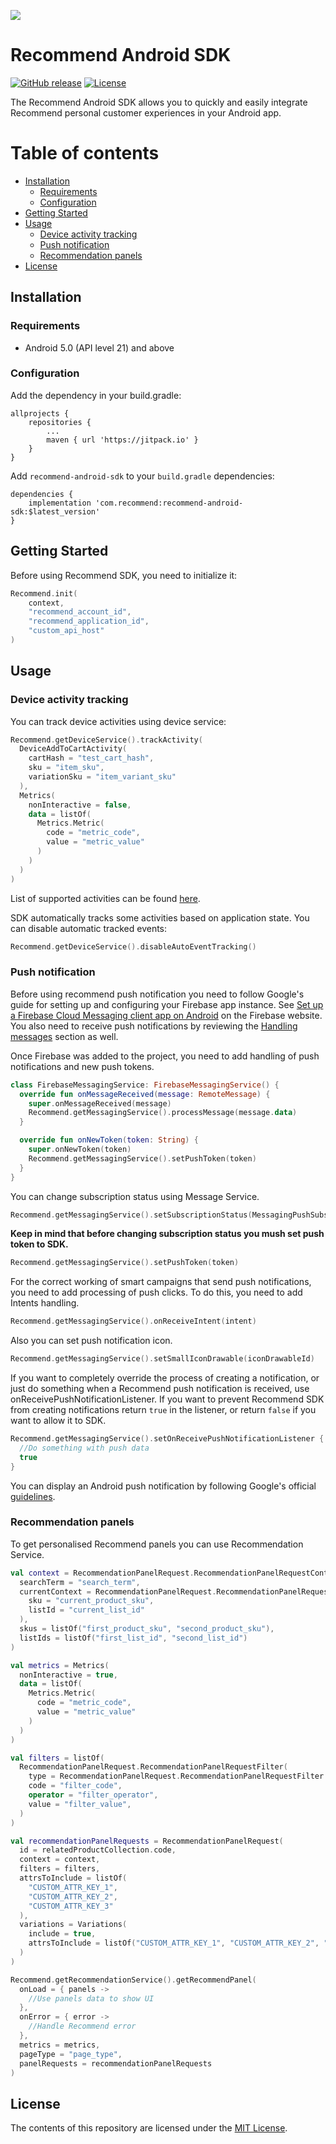 [<img src="https://raw.githubusercontent.com/recommend-pro/recommend-android-sdk/master/assets/logo.png">](https://recommend.pro)
# Recommend Android SDK
[![GitHub release](https://img.shields.io/github/release/recommend-pro/recommend-android-sdk.svg)](https://github.com/recommend-pro/recommend-android-sdk/releases)
[![License](https://img.shields.io/github/license/recommend-pro/recommend-android-sdk)](https://github.com/recommend-pro/recommend-android-sdk/blob/master/LICENSE)

The Recommend Android SDK allows you to quickly and easily integrate Recommend personal customer experiences in your Android app.

# Table of contents

* [Installation](#installation)
    * [Requirements](#requirements)
    * [Configuration](#configuration)
* [Getting Started](#getting-started)
* [Usage](#usage)
    * [Device activity tracking](#device-activity-tracking)
    * [Push notification](#push-notification)
    * [Recommendation panels](#recommendation-panels)
* [License](#license)

## Installation

### Requirements

* Android 5.0 (API level 21) and above

### Configuration

Add the dependency in your build.gradle:

```
allprojects {
    repositories {
        ...
        maven { url 'https://jitpack.io' }
    }
}
```

Add `recommend-android-sdk` to your `build.gradle` dependencies:

```
dependencies {
    implementation 'com.recommend:recommend-android-sdk:$latest_version'
}
```

## Getting Started

Before using Recommend SDK, you need to initialize it:

```kotlin
Recommend.init(
    context,
    "recommend_account_id",
    "recommend_application_id",
    "custom_api_host"
)
```

## Usage

### Device activity tracking

You can track device activities using device service:

```kotlin
Recommend.getDeviceService().trackActivity(
  DeviceAddToCartActivity(
    cartHash = "test_cart_hash",
    sku = "item_sku",
    variationSku = "item_variant_sku"
  ),
  Metrics(
    nonInteractive = false,
    data = listOf(
      Metrics.Metric(
        code = "metric_code",
        value = "metric_value"
      )
    )
  )
)
```

List of supported activities can be found [here](https://github.com/recommend-pro/recommend-android-sdk/tree/main/recommend-sdk/src/main/java/com/recommend/sdk/device/data/model/activity).

SDK automatically tracks some activities based on application state. You can disable automatic tracked events:

```kotlin
Recommend.getDeviceService().disableAutoEventTracking()
```

### Push notification

Before using recommend push notification you need to follow Google's guide for setting up and configuring your Firebase app instance. See [Set up a Firebase Cloud Messaging client app on Android](https://firebase.google.com/docs/cloud-messaging/android/client) on the Firebase website. You also need to receive push notifications by reviewing the [Handling messages](https://firebase.google.com/docs/cloud-messaging/android/receive#handling_messages) section as well.

Once Firebase was added to the project, you need to add handling of push notifications and new push tokens.

```kotlin
class FirebaseMessagingService: FirebaseMessagingService() {
  override fun onMessageReceived(message: RemoteMessage) {
    super.onMessageReceived(message)
    Recommend.getMessagingService().processMessage(message.data)
  }

  override fun onNewToken(token: String) {
    super.onNewToken(token)
    Recommend.getMessagingService().setPushToken(token)
  }
}
```

You can change subscription status using Message Service.

```kotlin
Recommend.getMessagingService().setSubscriptionStatus(MessagingPushSubscriptionStatus.SUBSCRIBED)
```

**Keep in mind that before changing subscription status you mush set push token to SDK.**

```kotlin
Recommend.getMessagingService().setPushToken(token)
```

For the correct working of smart campaigns that send push notifications, you need to add processing of push clicks. To do this, you need to add Intents handling.

```kotlin
Recommend.getMessagingService().onReceiveIntent(intent)
```

Also you can set push notification icon.

```kotlin
Recommend.getMessagingService().setSmallIconDrawable(iconDrawableId)
```

If you want to completely override the process of creating a notification, or just do something when a Recommend push notification is received, use onReceivePushNotificationListener. If you want to prevent Recommend SDK from creating notifications return `true` in the listener, or return `false` if you want to allow it to SDK.

```kotlin
Recommend.getMessagingService().setOnReceivePushNotificationListener { recommendPush ->
  //Do something with push data
  true
}
```

You can display an Android push notification by following Google's official [guidelines](https://developer.android.com/develop/ui/views/notifications/build-notification).

### Recommendation panels

To get personalised Recommend panels you can use Recommendation Service.

```kotlin
val context = RecommendationPanelRequest.RecommendationPanelRequestContext(
  searchTerm = "search_term",
  currentContext = RecommendationPanelRequest.RecommendationPanelRequestContext.CurrentContext(
    sku = "current_product_sku",
    listId = "current_list_id"
  ),
  skus = listOf("first_product_sku", "second_product_sku"),
  listIds = listOf("first_list_id", "second_list_id")
)

val metrics = Metrics(
  nonInteractive = true,
  data = listOf(
    Metrics.Metric(
      code = "metric_code",
      value = "metric_value"
    )
  )
)

val filters = listOf(
  RecommendationPanelRequest.RecommendationPanelRequestFilter(
    type = RecommendationPanelRequest.RecommendationPanelRequestFilter.Type.PRODUCT,
    code = "filter_code",
    operator = "filter_operator",
    value = "filter_value",
  )
)

val recommendationPanelRequests = RecommendationPanelRequest(
  id = relatedProductCollection.code,
  context = context,
  filters = filters,
  attrsToInclude = listOf(
    "CUSTOM_ATTR_KEY_1",
    "CUSTOM_ATTR_KEY_2",
    "CUSTOM_ATTR_KEY_3"
  ),
  variations = Variations(
    include = true,
    attrsToInclude = listOf("CUSTOM_ATTR_KEY_1", "CUSTOM_ATTR_KEY_2", "CUSTOM_ATTR_KEY_3")
  )
)

Recommend.getRecommendationService().getRecommendPanel(
  onLoad = { panels ->
    //Use panels data to show UI
  },
  onError = { error ->
    //Handle Recommend error
  },
  metrics = metrics,
  pageType = "page_type",
  panelRequests = recommendationPanelRequests
)
```

## License
The contents of this repository are licensed under the
[MIT License](https://github.com/recommend-pro/recommend-android-sdk/blob/main/LICENSE).